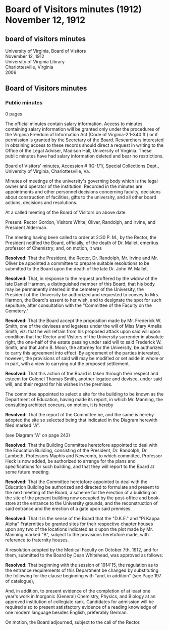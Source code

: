 <!-- llmformatted -->
# Board of Visitors minutes (1912) November 12, 1912

## board of visitors minutes

University of Virginia, Board of Visitors\
November 12, 1912\
University of Virginia Library\
Charlottesville, Virginia\
2006

## Board of Visitors minutes

### Public minutes

0 pages

The official minutes contain salary information. Access to minutes containing salary information will be granted only under the procedures of the Virginia Freedom of Information Act (Code of Virginia-2.1-340 ff.) or if permission is granted by the Secretary of the Board. Researchers interested in obtaining access to these records should direct a request in writing to the Office of the Legal Adviser, Madison Hall, University of Virginia. These public minutes have had salary information deleted and bear no restrictions.

Board of Visitors' minutes, Accession # RG-1/1/, Special Collections Dept., University of Virginia, Charlottesville, Va.

Minutes of meetings of the university's governing body which is the legal owner and operator of the institution. Recorded in the minutes are appointments and other personnel decisions concerning faculty, decisions about construction of facilities, gifts to the university, and all other board actions, decisions and resolutions.

At a called meeting of the Board of Visitors on above date.

Present: Rector Gordon, Visitors White, Oliver, Randolph, and Irvine, and President Alderman.

The meeting having been called to order at 2:30 P. M., by the Rector, the President notified the Board, officially, of the death of Dr. Mallet, emeritus professor of Chemistry; and, on motion, it was

**Resolved:** That the President, the Rector, Dr. Randolph, Mr. Irvine and Mr. Oliver be appointed a committee to prepare suitable resolutions to be submitted to the Board upon the death of the late Dr. John W. Mallet.

**Resolved:** That, in response to the request proffered by the widow of the late Daniel Harmon, a distinguished member of this Board, that his body may be permanently interred in the cemetery of the University, the President of the University be authorized and requested to convey to Mrs. Harmon, the Board's assent to her wish, and to designate the spot for such sepulture, after consultation with the "Committee of the Faculty on the Cemetery."

**Resolved:** That the Board accept the proposition made by Mr. Frederick W. Smith, one of the devisees and legatees under the will of Miss Mary Amelia Smith, viz: that he will refrain from his proposed attack upon said will upon condition that the Rector and Visitors of the University surrender in absolute right, the one-half of the estate passing under said will to said Frederick W. Smith, and that John B. Moon, the attorney for the University, be authorized to carry this agreement into effect. By agreement of the parties interested, however, the provisions of said will may be modified or set aside in whole or in part, with a view to carrying out the proposed settlement.

**Resolved:** That this action of the Board is taken through their respect and esteem for Colonel Thomas Smith, another legatee and devisee, under said will, and their regard for his wishes in the premises.

The committee appointed to select a site for the building to be known as the Department of Education, having made its report, in which Mr. Manning, the consulting architect concurs, on motion, it is hereby

**Resolved:** That the report of the Committee be, and the same is hereby adopted the site so selected being that indicated in the Diagram herewith filed marked "A".

(see Diagram "A" on page 243)

**Resolved:** That the Building Committee heretofore appointed to deal with the Education Building, consisting of the President, Dr. Randolph, Dr. Lambeth, Professors Maphis and Newcomb, to which committee, Professor Heck is now added, be authorized to arrange for the plans and specifications for such building, and that they will report to the Board at some future meeting.

**Resolved:** That the Committee heretofore appointed to deal with the Education Building be authorized and directed to formulate and present to the next meeting of the Board, a scheme for the erection of a building on the site of the present building now occupied by the post-office and book-store at the entrance to the University grounds, and the reconstruction of said entrance and the erection of a gate upon said premises.

**Resolved:** That it is the sense of the Board that the "D.K.E." and "Pi Kappa Alpha" Fraternities be granted sites for their respective chapter houses upon any two of the locations indicated as x upon the plot made by Mr. Manning marked "B", subject to the provisions heretofore made, with reference to fraternity houses.

A resolution adopted by the Medical Faculty on October 7th, 1912, and for them, submitted to the Board by Dean Whitehead, was approved as follows:

**Resolved:** That beginning with the session of 1914'15, the regulation as to the entrance requirements of this Department be changed by substituting the following for the clause beginning with "and, in addition" (see Page 197 of catalogue),

And, in addition, to present evidence of the completion of at least one year's work in Inorganic (General) Chemistry, Physics, and Biology at an approved institution of collegiate rank. Candidates for admission will be required also to present satisfactory evidence of a reading knowledge of one modern language besides English, preferably German.

On motion, the Board adjourned, subject to the call of the Rector.

